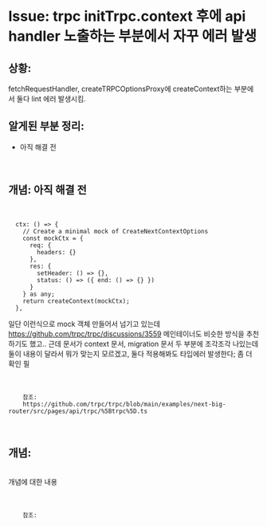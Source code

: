 <!--
author: Dailyscat
purpose: issue arrange
rules:
 (1) 헤더와 문단사이
    <br/>
    <br/>
 (2) 코드가 작성되는 부분은 >로 정리
 (3) 참조는 해당 내용 바로 아래
    <br/>
    <br/>
 (4) 명령어는 bold
 (5) 방안은 ## 안의 과정은 ###
-->

# Issue: trpc initTrpc.context 후에 api handler 노출하는 부분에서 자꾸 에러 발생

## 상황:

fetchRequestHandler, createTRPCOptionsProxy에 createContext하는 부분에서
둘다 lint 에러 발생시킴.
<br/>

## 알게된 부분 정리:

- 아직 해결 전

<br/>

## 개념: 아직 해결 전

<br/>

```
  ctx: () => {
    // Create a minimal mock of CreateNextContextOptions
    const mockCtx = {
      req: {
        headers: {}
      },
      res: {
        setHeader: () => {},
        status: () => ({ end: () => {} })
      }
    } as any;
    return createContext(mockCtx);
  },
```

일단 이런식으로 mock 객체 만들어서 넘기고 있는데 https://github.com/trpc/trpc/discussions/3559 메인테이너도 비슷한 방식을 추천하기도 했고.. 근데 문서가 context 문서, migration 문서 두 부분에 조각조각 나있는데 둘이 내용이 달라서 뭐가 맞는지 모르겠고, 둘다 적용해봐도 타입에러 발생한다;
좀 더 확인 필
<br/>
<br/>
<br/>

        참조:
        https://github.com/trpc/trpc/blob/main/examples/next-big-router/src/pages/api/trpc/%5Btrpc%5D.ts

<br/>

## 개념:

<br/>
  개념에 대한 내용
<br/>
<br/>
<br/>

        참조:

<br/>
